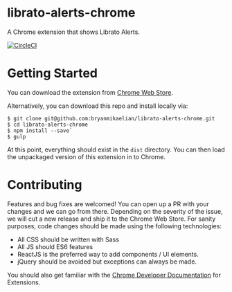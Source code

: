 # librato-alerts-chrome
A Chrome extension that shows Librato Alerts.

[![CircleCI](https://circleci.com/gh/bryanmikaelian/librato-alerts-chrome/tree/master.svg?style=svg)](https://circleci.com/gh/bryanmikaelian/librato-alerts-chrome/tree/master)

# Getting Started
You can download the extension from [Chrome Web Store](https://chrome.google.com/webstore/detail/librato-browser-extension/imgkpcebcnhdnbfpglklbbdhponjcinp). 

Alternatively, you can download this repo and install locally via:

```
$ git clone git@github.com:bryanmikaelian/librato-alerts-chrome.git
$ cd librato-alerts-chrome
$ npm install --save`
$ gulp
```

At this point, everything should exist in the `dist` directory. You can then load the unpackaged version of this extension in to Chrome.

# Contributing
Features and bug fixes are welcomed! You can open up a PR with your changes and we can go from there. Depending on the severity of the issue, we will cut a new release and ship it to the Chrome Web Store. For sanity purposes, code changes should be made using the following technologies:

* All CSS should be written with Sass
* All JS should ES6 features
* ReactJS is the preferred way to add components / UI elements.
* jQuery should be avoided but exceptions can always be made.

You should also get familiar with the [Chrome Developer Documentation](https://developer.chrome.com/extensions/) for Extensions.

